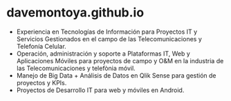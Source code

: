 # davemontoya.github.io
- Experiencia en Tecnologías de Información para Proyectos IT y Servicios Gestionados en el campo de las Telecomunicaciones y Telefonía Celular. 
- Operación, administración y soporte a Plataformas IT, Web y Aplicaciones Móviles para proyectos de campo y O&M en la industria de las Telecomunicaciones y telefònia móvil.
-  Manejo de Big Data + Análisis de Datos en Qlik Sense para gestión de proyectos y KPIs. 
-  Proyectos de Desarrollo IT para web y móviles en Android.
